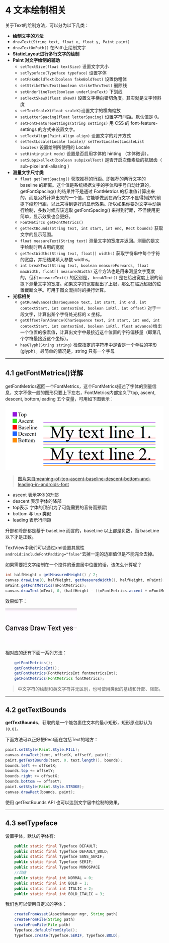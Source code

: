 # 4 文本绘制相关

关于Text的绘制方法，可以分为以下几类：

- **绘制文字的方法**
- `drawText(String text, float x, float y, Paint paint)`
- `drawTextOnPath()` 在Path上绘制文字
- **StaticLayout进行多行文字的绘制**
- **Paint 对文字绘制的辅助**
  - `setTextSize(float textSize)` 设置文字大小
  - `setTypeface(Typeface typeface)` 设置字体
  - `setFakeBoldText(boolean fakeBoldText)` 设置伪粗体
  - `setStrikeThruText(boolean strikeThruText)` 删除线
  - `setUnderlineText(boolean underlineText)` 下划线
  - `setTextSkewX(float skewX)` 设置文字横向错切角度。其实就是文字倾斜度
  - `setTextScaleX(float scaleX)`设置文字的横向缩放
  - `setLetterSpacing(float letterSpacing)` 设置字符间距。默认值是 0。
  - `setFontFeatureSettings(String settings)` 用 CSS 的 font-feature-settings 的方式来设置文字。
  - `setTextAlign(Paint.Align align)` 设置文字的对齐方式
  - `setTextLocale(Locale locale)/ setTextLocales(LocaleList locales)` 设置绘制所使用的 Locale
  - `setHinting(int mode)` 设置是否启用字体的 hinting （字体微调）。
  - `setSubpixelText(boolean subpixelText)` 是否开启次像素级的抗锯齿（ sub-pixel anti-aliasing ）
- **测量文字尺寸类**
  - `float getFontSpacing()` 获取推荐的行距。即推荐的两行文字的 baseline 的距离。这个值是系统根据文字的字体和字号自动计算的。getFontSpacing() 的结果并不是通过 FontMetrics 的标准值计算出来的，而是另外计算出来的一个值，它能够做到在两行文字不显得拥挤的前提下缩短行距，以此来得到更好的显示效果。所以如果你要对文字手动换行绘制，多数时候应该选取 getFontSpacing() 来得到行距，不但使用更简单，显示效果也会更好。
  - `FontMetircs getFontMetrics()`
  - `getTextBounds(String text, int start, int end, Rect bounds)` 获取文字的显示范围。
  - `float measureText(String text)` 测量文字的宽度并返回。测量的是文字绘制时所占用的宽度
  - `getTextWidths(String text, float[] widths)` 获取字符串中每个字符的宽度，并把结果填入参数 widths。
  - `int breakText(String text, boolean measureForwards, float maxWidth, float[] measuredWidth)` 这个方法也是用来测量文字宽度的。但和 `measureText()` 的区别是， `breakText()` 是在给出宽度上限的前提下测量文字的宽度。如果文字的宽度超出了上限，那么在临近超限的位置截断文字。可用于图文混排时的换行计算。
- **光标相关**
  - `getRunAdvance(CharSequence text, int start, int end, int contextStart, int contextEnd, boolean isRtl, int offset)` 对于一段文字，计算出某个字符处光标的 x 坐标。
  - `getOffsetForAdvance(CharSequence text, int start, int end, int contextStart, int contextEnd, boolean isRtl, float advance)`给出一个位置的像素值，计算出文字中最接近这个位置的字符偏移量（即第几个字符最接近这个坐标）。
  - `hasGlyph(String string)` 检查指定的字符串中是否是一个单独的字形 (glyph）。最简单的情况是，string 只有一个字母

---
## 4.1  getFontMetrics()详解

getFontMetrics返回一个FontMetrics，这个FontMetrics描述了字体的测量信息，文字不像一般的图形只要上下左右，FontMetrics内部定义了top, ascent, descent, bottom,leading 五个变量，可用如下图表示：

![](index_files/9304d4a8-5878-4fee-be0f-0f20108e45f6.png)

>[图片来自meaning-of-top-ascent-baseline-descent-bottom-and-leading-in-androids-font](https://stackoverflow.com/questions/27631736/meaning-of-top-ascent-baseline-descent-bottom-and-leading-in-androids-font)

- ascent 表示字体的升部
- descent 表示字体的降部
- top表示 字体的顶部(为了可能需要的音符而预留)
- bottom 与 top 类似
- leading 表示行间距

升部和降部都是基于 baseLine 而言的，baseLine 以上都是负数，而 baseLine 以下才是正数。

TextView中我们可以通过xml设置其属性`android:includeFontPadding="false"`去掉一定的边距值但是不能完全去掉。

如果需要把文字绘制在一个控件的垂直居中位置的话，该怎么计算呢？

```java
int halfHeight = getMeasuredHeight() / 2;
canvas.drawLine(0, halfHeight, getMeasuredWidth(), halfHeight, mPaint);
mPaint.getFontMetrics(mFontMetrics);
canvas.drawText(mText, 0, (halfHeight - ((mFontMetrics.ascent + mFontMetrics.descent) / 2)), mPaint);
```

效果如下：

![](index_files/1f975540-29e2-42b4-9ba6-05bd20680fbc.jpg)

相对应的还有下面一系列方法：

```java
    getFontMetrics();
    getFontMetricsInt();
    getFontMetrics(FontMetricsInt fontmetricsInt);
    getFontMetrics(FontMetrics fontMetrics);
```

>中文字符的绘制和英文字符并无区别，也可使用类似的基线和升部、降部。

---
## 4.2 getTextBounds

**getTextBounds**，获取的是一个能包裹住文本的最小矩形，矩形原点默认为`(0,0)`。

下面方法可以正好把Rect画在包括Text的地方：

```java
paint.setStyle(Paint.Style.FILL);
canvas.drawText(text, offsetX, offsetY, paint);
paint.getTextBounds(text, 0, text.length(), bounds);  
bounds.left += offsetX;  
bounds.top += offsetY;  
bounds.right += offsetX;  
bounds.bottom += offsetY;  
paint.setStyle(Paint.Style.STROKE);  
canvas.drawRect(bounds, paint);
```

使用 getTextBounds API 也可以达到文字居中绘制的效果。

---
## 4.3 setTypeface

设置字体，默认的字体有:

```java
    public static final Typeface DEFAULT;
    public static final Typeface DEFAULT_BOLD;
    public static final Typeface SANS_SERIF;
    public static final Typeface SERIF;
    public static final Typeface MONOSPACE
    //风格
    public static final int NORMAL = 0;
    public static final int BOLD = 1;
    public static final int ITALIC = 2;
    public static final int BOLD_ITALIC = 3;
```

我们也可以使用自定义的字体：

```java
    createFromAsset(AssetManager mgr, String path)
    createFromFile(String path)
    createFromFile(File path)
    Typeface.defaultFromStyle();
    Typeface.create(Typeface.SERIF, Typeface.BOLD);
```
